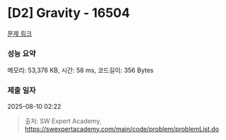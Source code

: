 # [D2] Gravity - 16504 

[문제 링크](https://swexpertacademy.com/main/code/problem/problemDetail.do?contestProbId=AYZOEkza5qMDFARc) 

### 성능 요약

메모리: 53,376 KB, 시간: 58 ms, 코드길이: 356 Bytes

### 제출 일자

2025-08-10 02:22



> 출처: SW Expert Academy, https://swexpertacademy.com/main/code/problem/problemList.do